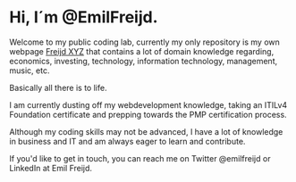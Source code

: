 # Hi, I´m @EmilFreijd.

Welcome to my public coding lab, currently my only repository is my own webpage [Freijd XYZ](https://freijd.xyz) that contains a lot of domain knowledge regarding, economics, investing, technology, information technology, management, music, etc.

Basically all there is to life.

I am currently dusting off my webdevelopment knowledge, taking an ITILv4 Foundation certificate and prepping towards the PMP certification process.

Although my coding skills may not be advanced, I have a lot of knowledge in business and IT and am always eager to learn and contribute.

If you'd like to get in touch, you can reach me on Twitter @emilfreijd or LinkedIn at Emil Freijd.
